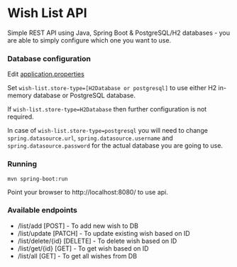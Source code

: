 # Wish List API

Simple REST API using Java, Spring Boot & PostgreSQL/H2 databases - you are able to simply configure which one you want to use. 

### Database configuration

Edit [application.properties](https://github.com/MadarsD/wishlistAPI/blob/ce86e52e73b451563702af132144fda06ece56c6/src/main/resources/application.properties)

Set `wish-list.store-type=[H2Database or postgresql]` to use either H2 in-memory database or PostgreSQL database. 

If `wish-list.store-type=H2Database` then further configuration is not required. 

In case of `wish-list.store-type=postgresql` you will need to change `spring.datasource.url`, `spring.datasource.username` and `spring.datasource.password` for the actual database you are going to use.


### Running

```shell
mvn spring-boot:run
```
Point your browser to http://localhost:8080/ to use api.

### Available endpoints

- /list/add [POST] - To add new wish to DB
- /list/update [PATCH] - To update existing wish based on ID
- /list/delete/{id} [DELETE] - To delete wish based on ID
- /list/get/{id} [GET] - To get wish based on ID
- /list/all [GET] - To get all wishes from DB
